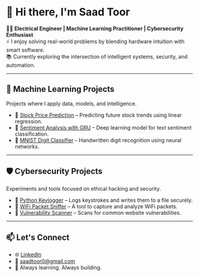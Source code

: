 # 👋 Hi there, I'm Saad Toor

👨‍🔧 **Electrical Engineer | Machine Learning Practitioner | Cybersecurity Enthusiast**  
⚡ I enjoy solving real-world problems by blending hardware intuition with smart software.  
📚 Currently exploring the intersection of intelligent systems, security, and automation.

---

## 🔬 Machine Learning Projects
Projects where I apply data, models, and intelligence.

- 🔗 [Stock Price Prediction](https://github.com/saadtoor5/stock-price-prediction) – Predicting future stock trends using linear regression.
- 🔗 [Sentiment Analysis with GRU](https://github.com/saadtoor5/sentiment-gru) – Deep learning model for text sentiment classification.
- 🔗 [MNIST Digit Classifier](https://github.com/saadtoor5/mnist-classifier) – Handwritten digit recognition using neural networks.

---

## 🛡 Cybersecurity Projects
Experiments and tools focused on ethical hacking and security.

- 🔗 [Python Keylogger](https://github.com/saadtoor5/python-keylogger) – Logs keystrokes and writes them to a file securely.
- 🔗 [WiFi Packet Sniffer](https://github.com/saadtoor5/wifi-sniffer) – A tool to capture and analyze WiFi packets.
- 🔗 [Vulnerability Scanner](https://github.com/saadtoor5/vuln-scanner) – Scans for common website vulnerabilities.

---

## 📫 Let's Connect
- 🌐 [LinkedIn](https://www.linkedin.com/in/saad-toor-st2380/)
- 📧 saadtoor0@gmail.com
- 🧰 Always learning. Always building.

